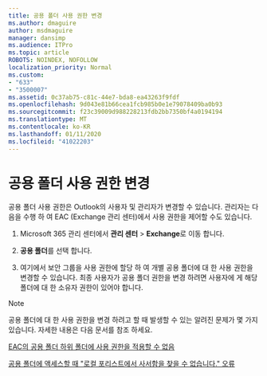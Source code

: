 ```yaml
---
title: 공용 폴더 사용 권한 변경
ms.author: dmaguire
author: msdmaguire
manager: dansimp
ms.audience: ITPro
ms.topic: article
ROBOTS: NOINDEX, NOFOLLOW
localization_priority: Normal
ms.custom:
- "633"
- "3500007"
ms.assetid: 0c37ab75-c81c-44e7-bda8-ea43263f9fdf
ms.openlocfilehash: 9d043e81b66cea1fcb985b0e1e79078409ba0b93
ms.sourcegitcommit: f23c39009d988228213fdb2bb7350bf4a0194194
ms.translationtype: MT
ms.contentlocale: ko-KR
ms.lasthandoff: 01/11/2020
ms.locfileid: "41022203"
---
```

# <a name="changing-public-folder-permissions"></a>공용 폴더 사용 권한 변경

공용 폴더 사용 권한은 Outlook의 사용자 및 관리자가 변경할 수 있습니다. 관리자는 다음을 수행 하 여 EAC (Exchange 관리 센터)에서 사용 권한을 제어할 수도 있습니다.
  
1. Microsoft 365 관리 센터에서 **관리 센터** \> **Exchange**로 이동 합니다.

2. **공용 폴더**를 선택 합니다.

3. 여기에서 보안 그룹을 사용 권한에 할당 하 여 개별 공용 폴더에 대 한 사용 권한을 변경할 수 있습니다. 최종 사용자가 공용 폴더 권한을 변경 하려면 사용자에 게 해당 폴더에 대 한 소유자 권한이 있어야 합니다.

> [!NOTE]
> 공용 폴더에 대 한 사용 권한을 변경 하려고 할 때 발생할 수 있는 알려진 문제가 몇 가지 있습니다. 자세한 내용은 다음 문서를 참조 하세요.
>
> [EAC의 공용 폴더 하위 폴더에 사용 권한을 적용할 수 없음](https://docs.microsoft.com/exchange/troubleshoot/public-folders/can%E2%80%99t-apply-permissions-public-folder-subfolders)
>
> [공용 폴더에 액세스할 때 "로컬 포리스트에서 사서함을 찾을 수 없습니다." 오류](https://docs.microsoft.com/exchange/troubleshoot/public-folders/mailbox-not-found-local-forest-public-folder)

